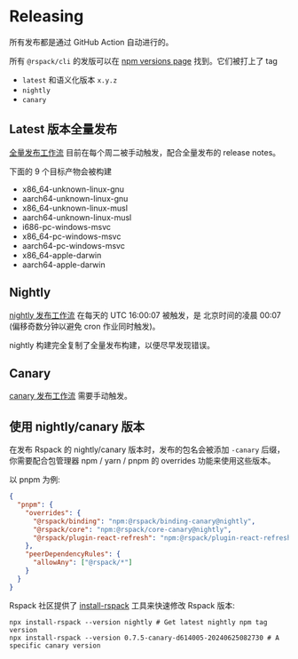 # Releasing

所有发布都是通过 GitHub Action 自动进行的。

所有 `@rspack/cli` 的发版可以在 [npm versions page](https://www.npmjs.com/package/@rspack/cli?activeTab=versions) 找到。它们被打上了 tag

- `latest` 和语义化版本 `x.y.z`
- `nightly`
- `canary`

## Latest 版本全量发布

[全量发布工作流](https://github.com/web-infra-dev/rspack/actions/workflows/release.yml?query=is%3Asuccess)
目前在每个周二被手动触发，配合全量发布的 release notes。

下面的 9 个目标产物会被构建

- x86_64-unknown-linux-gnu
- aarch64-unknown-linux-gnu
- x86_64-unknown-linux-musl
- aarch64-unknown-linux-musl
- i686-pc-windows-msvc
- x86_64-pc-windows-msvc
- aarch64-pc-windows-msvc
- x86_64-apple-darwin
- aarch64-apple-darwin

## Nightly

[nightly 发布工作流](https://github.com/web-infra-dev/rspack/actions/workflows/release-nightly.yml?query=is%3Asuccess)
在每天的 UTC 16:00:07 被触发，是 北京时间的凌晨 00:07 (偏移奇数分钟以避免 cron 作业同时触发)。

nightly 构建完全复制了全量发布构建，以便尽早发现错误。

## Canary

[canary 发布工作流](https://github.com/web-infra-dev/rspack/actions/workflows/release-canary.yml) 需要手动触发。

## 使用 nightly/canary 版本

在发布 Rspack 的 nightly/canary 版本时，发布的包名会被添加 `-canary` 后缀，你需要配合包管理器 npm / yarn / pnpm 的 overrides 功能来使用这些版本。

以 pnpm 为例:

```json title=package.json
{
  "pnpm": {
    "overrides": {
      "@rspack/binding": "npm:@rspack/binding-canary@nightly",
      "@rspack/core": "npm:@rspack/core-canary@nightly",
      "@rspack/plugin-react-refresh": "npm:@rspack/plugin-react-refresh@nightly"
    },
    "peerDependencyRules": {
      "allowAny": ["@rspack/*"]
    }
  }
}
```

Rspack 社区提供了 [install-rspack](https://github.com/rspack-contrib/install-rspack) 工具来快速修改 Rspack 版本:

```shell
npx install-rspack --version nightly # Get latest nightly npm tag version
npx install-rspack --version 0.7.5-canary-d614005-20240625082730 # A specific canary version
```
